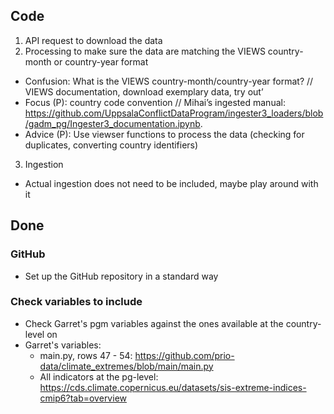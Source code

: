 ## Code
1. API request to download the data
2. Processing to make sure the data are matching the VIEWS country-month or country-year format
  + Confusion: What is the VIEWS country-month/country-year format? // VIEWS documentation, download exemplary data, try out’
  + Focus (P): country code convention // Mihai’s ingested manual: https://github.com/UppsalaConflictDataProgram/ingester3_loaders/blob/gadm_pg/Ingester3_documentation.ipynb.
  + Advice (P): Use viewser functions to process the data (checking for duplicates, converting country identifiers)
3. Ingestion
  + Actual ingestion does not need to be included, maybe play around with it



## Done

### GitHub
+ Set up the GitHub repository in a standard way

### Check variables to include
+ Check Garret's pgm variables against the ones available at the country-level on
+ Garret's variables:
  + main.py, rows 47 - 54: https://github.com/prio-data/climate_extremes/blob/main/main.py
  + All indicators at the pg-level: https://cds.climate.copernicus.eu/datasets/sis-extreme-indices-cmip6?tab=overview
